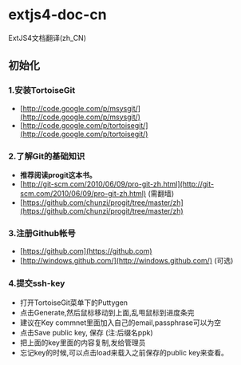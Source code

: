 extjs4-doc-cn
=============

ExtJS4文档翻译(zh_CN)

## 初始化
### 1.安装TortoiseGit
* [http://code.google.com/p/msysgit/](http://code.google.com/p/msysgit/)
* [http://code.google.com/p/tortoisegit/](http://code.google.com/p/tortoisegit/)

### 2.了解Git的基础知识

* **推荐阅读progit这本书。**
* [http://git-scm.com/2010/06/09/pro-git-zh.html](http://git-scm.com/2010/06/09/pro-git-zh.html) (需翻墙)
* [https://github.com/chunzi/progit/tree/master/zh](https://github.com/chunzi/progit/tree/master/zh)

### 3.注册Github帐号 
* [https://github.com](https://github.com)
* [http://windows.github.com/](http://windows.github.com/) (可选)

### 4.提交ssh-key
* 打开TortoiseGit菜单下的Puttygen
* 点击Generate,然后鼠标移动到上面,乱甩鼠标到进度条完
* 建议在Key commnet里面加入自己的email,passphrase可以为空
* 点击Save public key, 保存 (注:后缀名ppk)
* 把上面的key里面的内容复制,发给管理员
* 忘记key的时候,可以点击load来载入之前保存的public key来查看。
